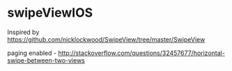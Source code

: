 # swipeViewIOS
Inspired by https://github.com/nicklockwood/SwipeView/tree/master/SwipeView

paging enabled - http://stackoverflow.com/questions/32457677/horizontal-swipe-between-two-views

